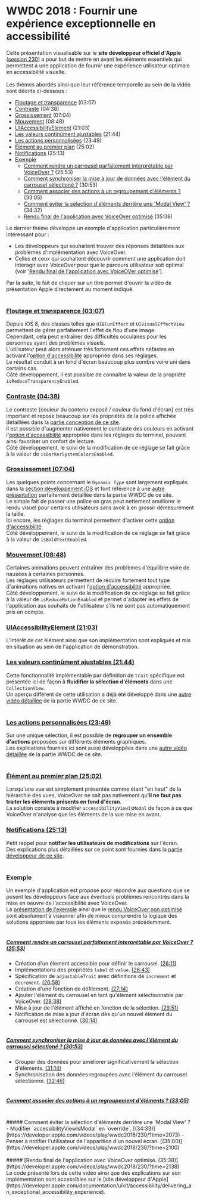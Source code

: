 # WWDC 2018 : Fournir une expérience exceptionnelle en accessibilité

<script>$(document).ready(function () {
    setBreadcrumb([{"label":"Les critères incontournables sous iOS", "url": "./criteria-ios.html"},
                   {"label":"WWDC", "url": "./criteria-ios-wwdc.html"},
                   {"label":"2018 - Fournir une expérience exceptionnelle en accessibilité"}
	]);
    addSubMenu([
        {"label":"Pour la conception","url":"criteria-ios-conception.html"}, 
        {"label":"Pour le développement","url":"criteria-ios-dev.html"},
        {"label":"WWDC","url":"criteria-ios-wwdc.html"}
    ]);
});</script>

<span data-menuitem="criteria-ios-wwdc"></span>

Cette présentation visualisable sur le **site développeur officiel d'<span lang="en">Apple</span>** ([session 230](https://developer.apple.com/videos/play/wwdc2018/230/)) a pour but de mettre en avant les éléments essentiels qui permettent à une application de fournir une expérience utilisateur optimale en accessibilité visuelle.
</br><img style="max-width: 700px; height: auto;" alt="" src="./images/iOSdev/wwdc18-230.png" />
</br></br>Les thèmes abordés ainsi que leur référence temporelle au sein de la vidéo sont décrits ci-dessous :

- [Floutage et transparence](#TransparencyAndBlurring) (03:07)
- [Contraste](#Contrast) (04:38)
- [Grossissement](#Sizing) (07:04)
- [Mouvement](#Motion) (08:48)
- [UIAccessibilityElement](#UIAccessibilityElement) (21:03)
- [Les valeurs continûment ajustables](#AdjustableValues) (21:44)
- [Les actions personnalisées](#CustomActions) (23:49)
- [Élément au premier plan](#accessibilityViewIsModal) (25:02)
- [Notifications](#Notifications) (25:13)
- [Exemple](#Demo)
    - [Comment rendre un carrousel parfaitement interprétable par VoiceOver ?](#DemoSetCarousel) (25:53)
    - [Comment synchroniser la mise à jour de données avec l'élément du carrousel sélectioné ?](#DemoUpdateData) (30:53)
    - [Comment associer des actions à un regroupement d'éléments ?](#DemoCustomActions) (33:05)
    - [Comment éviter la sélection d'éléments derrière une 'Modal View' ?](#DemoModalView) (34:32)
    - [Rendu final de l'application avec VoiceOver optimisé](#DemoExceptionalVoiceOverExperience) (35:38)

Le dernier thème développe un exemple d'application particulièrement intéressant pour :
- Les développeurs qui souhaitent trouver des réponses détaillées aux problèmes d'implémentation avec VoiceOver.
- Celles et ceux qui souhaitent découvrir comment une application doit interagir avec VoiceOver pour que le parcours utilisateur soit optimal (voir '[Rendu final de l'application avec VoiceOVer optimisé](#DemoExceptionalVoiceOverExperience)').

Par la suite, le fait de cliquer sur un titre permet d'ouvrir la vidéo de présentation <span lang="en">Apple</span> directement au moment indiqué.
</br></br>
<a name="TransparencyAndBlurring"></a>
### [Floutage et transparence (03:07)](https://developer.apple.com/videos/play/wwdc2018/230/?time=187)
Depuis iOS 8, des classes telles que `UIBlurEffect` et `UIVisualEffectView` permettent de gérer parfaitement l'effet de flou d'une image.
</br>Cependant, cela peut entraîner des difficultés occulaires pour les personnes ayant des problèmes visuels.
</br>L'utilisateur peut alors atténuer très fortement ces effets néfastes en activant l'[option d'accessibilité](./criteria-ios-conception.html#options-d-accessibilit-) appropriée dans ses réglages.
</br><img style="max-width: 950px; height: auto;" alt="" src="./images/iOSdev/wwdc18-230-TransparencyAndBlurring_1.png" />
</br>Le résultat conduit à un fond d'écran beaucoup plus sombre voire uni dans certains cas.
</br><img style="max-width: 700px; height: auto;" alt="" src="./images/iOSdev/wwdc18-230-TransparencyAndBlurring_2.png" />
</br>Côté développement, il est possible de connaître la valeur de la propriété `isReduceTransparencyEnabled`.
</br><img style="max-width: 650px; height: auto;" alt="" src="./images/iOSdev/wwdc18-230-TransparencyAndBlurring_3.png" />

<a name="Contrast"></a>
### [Contraste (04:38)](https://developer.apple.com/videos/play/wwdc2018/230/?time=278)
Le contraste {couleur du contenu exposé / couleur du fond d'écran} est très important et repose beaucoup sur les propriétés de la police affichée détaillées dans la [partie conception de ce site](./criteria-ios-conception.html#couleurs).
</br>Il est possible d'augmenter nativement le contraste des couleurs en activant l'[option d'accessibilité](./criteria-ios-conception.html#options-d-accessibilit-) appropriée dans les réglages du terminal, pouvant ainsi favoriser un confort de lecture.
</br><img style="max-width: 600px; height: auto;" alt="" src="./images/iOSdev/wwdc18-230-Contrast_1.png" />
</br>Côté développement, le suivi de la modification de ce réglage se fait grâce à la valeur de `isDarkerSystemColorsEnabled`.
</br><img style="max-width: 650px; height: auto;" alt="" src="./images/iOSdev/wwdc18-230-Contrast_2.png" />

<a name="Sizing"></a>
### [Grossissement (07:04)](https://developer.apple.com/videos/play/wwdc2018/230/?time=424)
Les quelques points concernant le `Dynamic Type` sont largement expliqués dans la [section développement iOS](./criteria-ios-dev.html#taille-des-textes) et font référence à une [autre présentation](./criteria-ios-wwdc-17245.html) parfaitement détaillée dans la partie WWDC de ce site.
</br>Le simple fait de passer une police en gras peut nettement améliorer le rendu visuel pour certains utilisateurs sans avoir à en grossir démesurément la taille.
</br>Ici encore, les réglages du terminal permettent d'activer cette [option d'accessibilité](./criteria-ios-conception.html#options-d-accessibilit-).
</br><img style="max-width: 600px; height: auto;" alt="" src="./images/iOSdev/wwdc18-230-Sizing_1.png" />
</br>Côté développement, le suivi de la modification de ce réglage se fait grâce à la valeur de `isBoldTextEnabled`.
</br><img style="max-width: 600px; height: auto;" alt="" src="./images/iOSdev/wwdc18-230-Sizing_2.png" />

<a name="Motion"></a>
### [Mouvement (08:48)](https://developer.apple.com/videos/play/wwdc2018/230/?time=528)
Certaines animations peuvent entraîner des problèmes d'équilibre voire de nausées à certaines personnes.
</br>Les réglages utilisateurs permettent de réduire fortement tout type d'animations natives en activant l'[option d'accessibilité](./criteria-ios-conception.html#options-d-accessibilit-) appropriée.
</br><img style="max-width: 950px; height: auto;" alt="" src="./images/iOSdev/wwdc18-230-Motion_1.png" />
</br>Côté développement, le suivi de la modification de ce réglage se fait grâce à la valeur de `isReduceMotionEnabled` et permet d'adapter les effets de l'application aux souhaits de l'utilisateur s'ils ne sont pas automatiquement pris en compte.
</br><img style="max-width: 600px; height: auto;" alt="" src="./images/iOSdev/wwdc18-230-Motion_2.png" />

<a name="UIAccessibilityElement"></a>
### [UIAccessibilityElement (21:03)](https://developer.apple.com/videos/play/wwdc2018/230/?time=1263)
L'intérêt de cet élément ainsi que son implémentation sont expliqués et mis en situation au sein de l'application de démonstration.
</br><img style="max-width: 550px; height: auto;" alt="" src="./images/iOSdev/wwdc18-230-UIAccessibilityElement.png" />

<a name="AdjustableValues"></a>
### [Les valeurs continûment ajustables (21:44)](https://developer.apple.com/videos/play/wwdc2018/230/?time=1304)
Cette fonctionnalité implémentable par définition de `trait` spécifique est présentée ici de façon à **fluidifier la sélection d'éléments** dans une `CollectionView`.
</br><img style="max-width: 550px; height: auto;" alt="" src="./images/iOSdev/wwdc18-230-AdjustableValues.png" />
</br>Un aperçu différent de cette utilisation a déjà été développé dans une [autre vidéo détaillée](./criteria-ios-wwdc-17215.html#AdjustableValues) de la partie WWDC de ce site.
</br></br>
<a name="CustomActions"></a>
### [Les actions personnalisées (23:49)](https://developer.apple.com/videos/play/wwdc2018/230/?time=1429)
Sur une unique sélection, il est possible de **regrouper un ensemble d'actions** proposées sur différents éléments graphiques.
</br><img style="max-width: 700px; height: auto;" alt="" src="./images/iOSdev/wwdc18-230-CustomActions.png" />
</br>Les explications fournies ici sont aussi développées dans une [autre vidéo détaillée](./criteria-ios-wwdc-17215.html#CustomActions) de la partie WWDC de ce site.
</br></br>
<a name="accessibilityViewIsModal"></a>
### [Élément au premier plan (25:02)](https://developer.apple.com/videos/play/wwdc2018/230/?time=1502)
Lorsqu'une vue est simplement présentée comme étant "en haut" de la hiérarchie des vues, VoiceOver ne sait pas nativement qu'**il ne faut pas traiter les éléments présents en fond d'écran**.
</br>La solution consiste à modifier `accessibilityViewIsModal` de façon à ce que VoiceOver n'analyse que les éléments de la vue mise en avant.
</br><img style="max-width: 450px; height: auto;" alt="" src="./images/iOSdev/wwdc18-230-ModalView.png" />

<a name="Notifications"></a>
### [Notifications (25:13)](https://developer.apple.com/videos/play/wwdc2018/230/?time=1513)
Petit rappel pour **notifier les utilisateurs de modifications** sur l'écran.
</br><img style="max-width: 800px; height: auto;" alt="" src="./images/iOSdev/wwdc18-230-Notifications.png" />
</br>Des explications plus détaillées sur ce point sont fournies dans la [partie développeur de ce site](./criteria-ios-dev.html#informer-d-une-modification-sur-la-page).
</br></br>
<a name="Demo"></a>
### Exemple
Un exemple d'application est proposé pour répondre aux questions que se posent les développeurs face aux éventuels problèmes rencontrés dans la mise en oeuvre de l'accessibilité avec VoiceOver.
</br>La [présentation de l'exemple](https://developer.apple.com/videos/play/wwdc2018/230/?time=938) ainsi que le [rendu VoiceOver non optimisé](https://developer.apple.com/videos/play/wwdc2018/230/?time=1022) sont absolument à visionner afin de mieux comprendre la logique des solutions apportées par tous les éléments exposés précédemment.</br></br>
<a name="DemoSetCarousel"></a>
##### [Comment rendre un carrousel parfaitement interprétable par VoiceOver ? (25:53)](https://developer.apple.com/videos/play/wwdc2018/230/?time=1553)
- Création d'un élement accessible pour définir le carrousel. [(26:11)](https://developer.apple.com/videos/play/wwdc2018/230/?time=1571)
- Implémentations des propriétés `label` et `value`. [(26:43)](https://developer.apple.com/videos/play/wwdc2018/230/?time=1603)
- Spécification de `adjustableTrait` avec définitions de `increment` et `decrement`. [(26:58)](https://developer.apple.com/videos/play/wwdc2018/230/?time=1618)
- Création d'une fonction de défilement. [(27:14)](https://developer.apple.com/videos/play/wwdc2018/230/?time=1634)
- Ajouter l'élément du carrousel en tant qu'élément sélectionnable par VoiceOver. [(28:38)](https://developer.apple.com/videos/play/wwdc2018/230/?time=1718)
- Mise à jour de l'élément affiché en fonction de la sélection. [(29:51)](https://developer.apple.com/videos/play/wwdc2018/230/?time=1791)
- Notification de mise à jour d'écran dès qu'un nouvel élément du carrousel est sélectionné. [(30:14)](https://developer.apple.com/videos/play/wwdc2018/230/?time=1814)
</br></br>
<a name="DemoUpdateData"></a>
##### [Comment synchroniser la mise à jour de données avec l'élément du carrousel sélectioné ? (30:53)](https://developer.apple.com/videos/play/wwdc2018/230/?time=1853)
- Grouper des données pour améliorer significativement la sélection d'éléments. [(31:14)](https://developer.apple.com/videos/play/wwdc2018/230/?time=1874)
- Synchronisation des données regroupées avec l'élément du carrousel sélectionné. [(32:46)](https://developer.apple.com/videos/play/wwdc2018/230/?time=1966)
</br></br>
<a name="DemoCustomActions"></a>
##### [Comment associer des actions à un regroupement d'éléments ? (33:05)](https://developer.apple.com/videos/play/wwdc2018/230/?time=1985)
</br>
<a name="DemoModalView"></a>
##### Comment éviter la sélection d'éléments derrière une 'Modal View' ?
- Modifier `accessibilityViewIsModal` en `override`. [(34:33)](https://developer.apple.com/videos/play/wwdc2018/230/?time=2073)
- Penser à notifier l'utilisateur de l'apparition d'un nouvel écran. [(35:00)](https://developer.apple.com/videos/play/wwdc2018/230/?time=2100)
</br></br>
<a name="DemoExceptionalVoiceOverExperience"></a>
##### [Rendu final de l'application avec VoiceOver optimisé. (35:38)](https://developer.apple.com/videos/play/wwdc2018/230/?time=2138)

</br>
Le code présenté lors de cette vidéo ainsi que des explications sur son implémentation sont accessibles sur le [site développeur d'<span lang="en">Apple</span>](https://developer.apple.com/documentation/uikit/accessibility/delivering_an_exceptional_accessibility_experience).

<!--  This file is part of a11y-guidelines | Our vision of mobile & web accessibility guidelines and best practices, with valid/invalid examples.
 Copyright (C) 2016  Orange SA
 See the Creative Commons Legal Code Attribution-ShareAlike 3.0 Unported License for more details (LICENSE file). -->